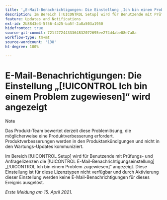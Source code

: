 ```yaml
---
title: '„E-Mail-Benachrichtigungen: Die Einstellung ‚Ich bin einem Problem zugewiesen‘ wird angezeigt“'
description: Im Bereich [!UICONTROL Setup] wird für Benutzende mit Prüfungs- und Anfragelizenzen die E-Mail-Benachrichtigungseinstellung „Ich bin einem Problem zugewiesen“ angezeigt. Diese Einstellung ist für diese Lizenztypen nicht verfügbar und durch Aktivierung dieser Einstellung werden keine E-Mail-Benachrichtigungen für dieses Ereignis ausgelöst.
feature: Updates and Notifications
exl-id: 2b8843e3-5f56-4a25-ba5f-2a8a503a1950
hidefromtoc: true
source-git-commit: 721f2724433364832072695ee274d4abe08e7a8a
workflow-type: tm+mt
source-wordcount: '138'
ht-degree: 100%

---
```


# E-Mail-Benachrichtigungen: Die Einstellung „[!UICONTROL Ich bin einem Problem zugewiesen]“ wird angezeigt

<!--Article created by request-->

>[!NOTE]
>
>Das Produkt-Team bewertet derzeit diese Problemlösung, die möglicherweise eine Produktverbesserung erfordert. Produktverbesserungen werden in den Produktankündigungen und nicht in den Wartungs-Updates kommuniziert.

Im Bereich [!UICONTROL Setup] wird für Benutzende mit Prüfungs- und Anfragelizenzen die [!UICONTROL E-Mail-Benachrichtigungseinstellung] „[!UICONTROL Ich bin einem Problem zugewiesen]“ angezeigt. Diese Einstellung ist für diese Lizenztypen nicht verfügbar und durch Aktivierung dieser Einstellung werden keine E-Mail-Benachrichtigungen für dieses Ereignis ausgelöst.

_Erste Meldung am 15. April 2021._
